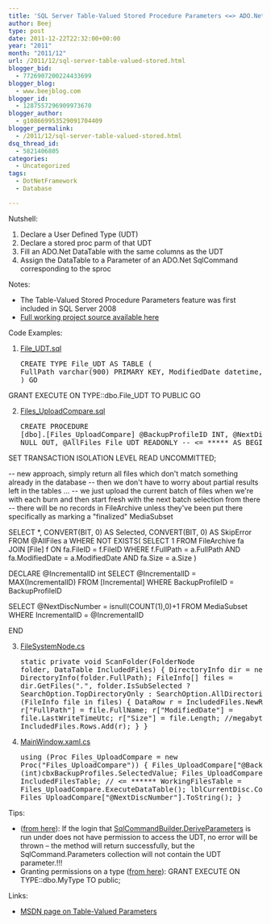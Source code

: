 ```yaml
---
title: 'SQL Server Table-Valued Stored Procedure Parameters <=> ADO.Net'
author: Beej
type: post
date: 2011-12-22T22:32:00+00:00
year: "2011"
month: "2011/12"
url: /2011/12/sql-server-table-valued-stored.html
blogger_bid:
  - 7726907200224433699
blogger_blog:
  - www.beejblog.com
blogger_id:
  - 1287557296909973670
blogger_author:
  - g108669953529091704409
blogger_permalink:
  - /2011/12/sql-server-table-valued-stored.html
dsq_thread_id:
  - 5821406805
categories:
  - Uncategorized
tags:
  - DotNetFramework
  - Database

---
```

Nutshell: 

  1. Declare a User Defined Type (UDT) 
  2. Declare a stored proc parm of that UDT 
  3. Fill an ADO.Net DataTable with the same columns as the UDT 
  4. Assign the DataTable to a Parameter of an ADO.Net SqlCommand corresponding to the sproc 

Notes: 

  * The Table-Valued Stored Procedure Parameters feature was first included in SQL Server 2008 
  * <a href="http://code.google.com/p/yasbe/source/browse/trunk/#trunk" target="_blank">Full working project source available here</a> 

Code Examples:

  1. <a href="http://code.google.com/p/yasbe/source/browse/trunk/DB/DBobj/File_UDT.sql" target="_blank">File_UDT.sql</a> <pre class="prettyprint lang-sql">CREATE TYPE File_UDT AS TABLE
(
  FullPath varchar(900) PRIMARY KEY, 
  ModifiedDate datetime, 
  [Size] bigint
)
GO

GRANT EXECUTE ON TYPE::dbo.File_UDT TO PUBLIC
GO</pre>

  2. <a href="http://code.google.com/p/yasbe/source/browse/trunk/DB/DBobj/Files_UploadCompare.sql" target="_blank">Files_UploadCompare.sql</a> <pre class="prettyprint lang-sql">CREATE PROCEDURE [dbo].[Files_UploadCompare]
@BackupProfileID INT,
@NextDiscNumber INT = NULL OUT,
@AllFiles File_UDT READONLY -- <= *****
AS BEGIN
        
SET TRANSACTION ISOLATION LEVEL READ UNCOMMITTED;

-- new approach, simply return all files which don't match something already in the database 
-- then we don't have to worry about partial results left in the tables ... 
-- we just upload the current batch of files when we're with each burn and then start fresh with the next batch selection from there
-- there will be no records in FileArchive unless they've been put there specifically as marking a "finalized" MediaSubset

SELECT *,
  CONVERT(BIT, 0) AS Selected,
  CONVERT(BIT, 0) AS SkipError
FROM @AllFiles a
WHERE NOT EXISTS(
  SELECT 1
  FROM FileArchive fa
  JOIN [File] f ON fa.FileID = f.FileID
  WHERE f.FullPath = a.FullPath AND fa.ModifiedDate = a.ModifiedDate AND fa.Size = a.Size
)

DECLARE @IncrementalID int
SELECT @IncrementalID = MAX(IncrementalID) FROM [Incremental] WHERE BackupProfileID = BackupProfileID

SELECT @NextDiscNumber = isnull(COUNT(1),0)+1 FROM MediaSubset WHERE IncrementalID = @IncrementalID

END
</pre>

  3. <a href="https://code.google.com/p/yasbe/source/browse/trunk/App/FileSystemNode.cs" target="_blank">FileSystemNode.cs</a> <pre class="prettyprint">static private void ScanFolder(FolderNode folder, DataTable IncludedFiles)
{
  DirectoryInfo dir = new DirectoryInfo(folder.FullPath);
  FileInfo[] files = dir.GetFiles("*.*", folder.IsSubSelected ? SearchOption.TopDirectoryOnly : SearchOption.AllDirectories);
  foreach (FileInfo file in files)
  {
    DataRow r = IncludedFiles.NewRow();
    r["FullPath"] = file.FullName;
    r["ModifiedDate"] = file.LastWriteTimeUtc;
    r["Size"] = file.Length; //megabytes
    IncludedFiles.Rows.Add(r);
  }
}  
</pre>

  4. <a href="http://code.google.com/p/yasbe/source/browse/trunk/App/MainWindow.xaml.cs" target="_blank">MainWindow.xaml.cs</a> <pre class="prettyprint">using (Proc Files_UploadCompare = new Proc("Files_UploadCompare"))
{
  Files_UploadCompare["@BackupProfileID"] = (int)cbxBackupProfiles.SelectedValue;
  Files_UploadCompare["@AllFiles"] = IncludedFilesTable; // <= ******
  WorkingFilesTable = Files_UploadCompare.ExecuteDataTable();
  lblCurrentDisc.Content = Files_UploadCompare["@NextDiscNumber"].ToString();
}</pre>

Tips: 

  * (<a href="http://msdn.microsoft.com/en-us/library/system.data.sqlclient.sqlcommandbuilder.deriveparameters.aspx#3" target="_blank">from here</a>): If the login that <a href="http://msdn.microsoft.com/en-us/library/system.data.sqlclient.sqlcommandbuilder.deriveparameters(v=vs.110).aspx" target="_blank">SqlCommandBuilder.DeriveParameters</a> is run under does not have permission to access the UDT, no error will be thrown &#8211; the method will return successfully, but the SqlCommand.Parameters collection will not contain the UDT parameter.!!! 
  * Granting permissions on a type (<a href="http://www.sqlteam.com/article/sql-server-2008-table-valued-parameters" target="_blank">from here</a>): GRANT EXECUTE ON TYPE::dbo.MyType TO public; 

Links: 

  * <a href="http://msdn.microsoft.com/en-us/library/bb510489.aspx" target="_blank">MSDN page on Table-Valued Parameters</a>